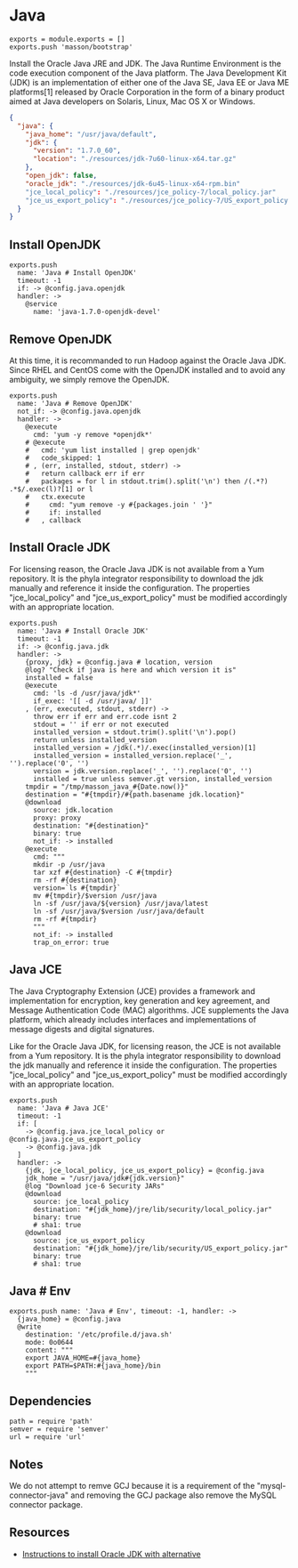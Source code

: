 
# Java

    exports = module.exports = []
    exports.push 'masson/bootstrap'

Install the Oracle Java JRE and JDK. The Java Runtime Environment is the code 
execution component of the Java platform. The Java Development Kit (JDK) is 
an implementation of either one of the Java SE, Java EE or Java ME platforms[1] 
released by Oracle Corporation in the form of a binary product aimed at Java 
developers on Solaris, Linux, Mac OS X or Windows.

```json
{
  "java": {
    "java_home": "/usr/java/default",
    "jdk": {
      "version": "1.7.0_60",
      "location": "./resources/jdk-7u60-linux-x64.tar.gz"
    },
    "open_jdk": false,
    "oracle_jdk": "./resources/jdk-6u45-linux-x64-rpm.bin"
    "jce_local_policy": "./resources/jce_policy-7/local_policy.jar"
    "jce_us_export_policy": "./resources/jce_policy-7/US_export_policy.jar"
  }
}
```


## Install OpenJDK

    exports.push
      name: 'Java # Install OpenJDK'
      timeout: -1
      if: -> @config.java.openjdk
      handler: ->
        @service
          name: 'java-1.7.0-openjdk-devel'

## Remove OpenJDK

At this time, it is recommanded to run Hadoop against the Oracle Java JDK. Since RHEL and CentOS 
come with the OpenJDK installed and to avoid any ambiguity, we simply remove the OpenJDK.

    exports.push
      name: 'Java # Remove OpenJDK'
      not_if: -> @config.java.openjdk
      handler: ->
        @execute
          cmd: 'yum -y remove *openjdk*'
        # @execute
        #   cmd: 'yum list installed | grep openjdk'
        #   code_skipped: 1
        # , (err, installed, stdout, stderr) ->
        #   return callback err if err
        #   packages = for l in stdout.trim().split('\n') then /(.*?) .*$/.exec(l)?[1] or l
        #   ctx.execute
        #     cmd: "yum remove -y #{packages.join ' '}"
        #     if: installed
        #   , callback

## Install Oracle JDK

For licensing reason, the Oracle Java JDK is not available from a Yum repository. It is the
phyla integrator responsibility to download the jdk manually and reference it 
inside the configuration. The properties "jce\_local\_policy" and 
"jce\_us\_export_policy" must be modified accordingly with an appropriate location.

    exports.push
      name: 'Java # Install Oracle JDK'
      timeout: -1
      if: -> @config.java.jdk
      handler: ->
        {proxy, jdk} = @config.java # location, version
        @log? "Check if java is here and which version it is"
        installed = false
        @execute
          cmd: 'ls -d /usr/java/jdk*'
          if_exec: '[[ -d /usr/java/ ]]'
        , (err, executed, stdout, stderr) ->
          throw err if err and err.code isnt 2
          stdout = '' if err or not executed
          installed_version = stdout.trim().split('\n').pop()
          return unless installed_version
          installed_version = /jdk(.*)/.exec(installed_version)[1]
          installed_version = installed_version.replace('_', '').replace('0', '')
          version = jdk.version.replace('_', '').replace('0', '')
          installed = true unless semver.gt version, installed_version
        tmpdir = "/tmp/masson_java_#{Date.now()}"
        destination = "#{tmpdir}/#{path.basename jdk.location}"
        @download
          source: jdk.location
          proxy: proxy
          destination: "#{destination}"
          binary: true
          not_if: -> installed
        @execute
          cmd: """
          mkdir -p /usr/java
          tar xzf #{destination} -C #{tmpdir}
          rm -rf #{destination}
          version=`ls #{tmpdir}`
          mv #{tmpdir}/$version /usr/java
          ln -sf /usr/java/${version} /usr/java/latest
          ln -sf /usr/java/$version /usr/java/default
          rm -rf #{tmpdir}
          """
          not_if: -> installed
          trap_on_error: true

## Java JCE

The Java Cryptography Extension (JCE) provides a framework and implementation for encryption, 
key generation and key agreement, and Message Authentication Code (MAC) algorithms. JCE 
supplements the Java platform, which already includes interfaces and implementations of 
message digests and digital signatures.

Like for the Oracle Java JDK, for licensing reason, the JCE is not available from a Yum 
repository. It is the phyla integrator responsibility to download the jdk manually and 
reference it inside the configuration. The properties "jce\_local\_policy" and 
"jce\_us\_export_policy" must be modified accordingly with an appropriate location.

    exports.push
      name: 'Java # Java JCE'
      timeout: -1
      if: [
        -> @config.java.jce_local_policy or @config.java.jce_us_export_policy
        -> @config.java.jdk
      ]
      handler: ->
        {jdk, jce_local_policy, jce_us_export_policy} = @config.java
        jdk_home = "/usr/java/jdk#{jdk.version}"
        @log "Download jce-6 Security JARs"
        @download
          source: jce_local_policy
          destination: "#{jdk_home}/jre/lib/security/local_policy.jar"
          binary: true
          # sha1: true
        @download
          source: jce_us_export_policy
          destination: "#{jdk_home}/jre/lib/security/US_export_policy.jar"
          binary: true
          # sha1: true

## Java # Env

    exports.push name: 'Java # Env', timeout: -1, handler: ->
      {java_home} = @config.java
      @write
        destination: '/etc/profile.d/java.sh'
        mode: 0o0644
        content: """
        export JAVA_HOME=#{java_home}
        export PATH=$PATH:#{java_home}/bin
        """

## Dependencies

    path = require 'path'
    semver = require 'semver'
    url = require 'url'

## Notes

We do not attempt to remve GCJ because it is a requirement of the "mysql-connector-java"
and removing the GCJ package also remove the MySQL connector package.

## Resources

*   [Instructions to install Oracle JDK with alternative](http://www.if-not-true-then-false.com/2010/install-sun-oracle-java-jdk-jre-6-on-fedora-centos-red-hat-rhel/) 
